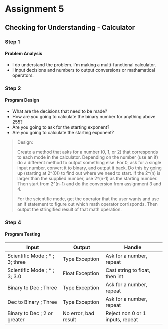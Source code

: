 # Assignment 5
## Checking for Understanding - Calculator

### Step 1
#### Problem Analysis

* I do understand the problem. I'm making a multi-functional calculator.
* I input decisions and numbers to output conversions or mathamatical operators. 

### Step 2
#### Program Design

* What are the decisions that need to be made?
* How are you going to calculate the binary number for anything above 255?
* Are you going to ask for the starting exponent?
* Are you going to calculate the starting exponent?


> Design:
> 
> Create a method that asks for a number (0, 1, or 2) that corresponds to each mode in the calculator.
> Depending on the number (use an if) do a different method to output something else.
> For 0, ask for a single input number, convert it to binary, and output it back.
> Do this by going up (starting at 2^(0)) to find out where we need to start. If the 2^(n) is larger than the supplied number, use 2^(n-1) as the starting number.
> Then start from 2^(n-1) and do the conversion from assignment 3 and 4. 
> 
> For the scientific mode, get the operator that the user wants and use an if statement to figure out which math operator corrisponds. Then output the stringified result of that math operation.


### Step 4
#### Program Testing

| Input                          | Output               | Handle                           |
|--------------------------------|----------------------|----------------------------------|
| Scientific Mode ; * ; 3; three | Type Exception       | Ask for a number, repeat         |
| Scientific Mode ; * ; 3; 3.0   | Float Exception      | Cast string to float, then int   |
| Binary to Dec ; Three          | Type Exception       | Ask for a number, repeat         |
| Dec to Binary ; Three          | Type Exception       | Ask for a number, repeat         |
| Binary to Dec ; 2 or greater   | No error, bad result | Reject non 0 or 1 inputs, repeat |

